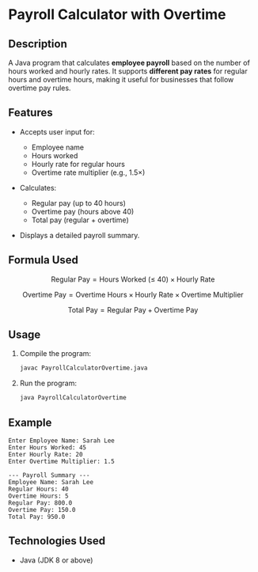 # Payroll Calculator with Overtime

## Description

A Java program that calculates **employee payroll** based on the number of hours worked and hourly rates.
It supports **different pay rates** for regular hours and overtime hours, making it useful for businesses that follow overtime pay rules.

## Features

* Accepts user input for:

  * Employee name
  * Hours worked
  * Hourly rate for regular hours
  * Overtime rate multiplier (e.g., 1.5×)
* Calculates:

  * Regular pay (up to 40 hours)
  * Overtime pay (hours above 40)
  * Total pay (regular + overtime)
* Displays a detailed payroll summary.

## Formula Used

$$
\text{Regular Pay} = \text{Hours Worked (≤ 40)} \times \text{Hourly Rate}
$$

$$
\text{Overtime Pay} = \text{Overtime Hours} \times \text{Hourly Rate} \times \text{Overtime Multiplier}
$$

$$
\text{Total Pay} = \text{Regular Pay} + \text{Overtime Pay}
$$

## Usage

1. Compile the program:

   ```bash
   javac PayrollCalculatorOvertime.java
   ```
2. Run the program:

   ```bash
   java PayrollCalculatorOvertime
   ```

## Example

```
Enter Employee Name: Sarah Lee  
Enter Hours Worked: 45  
Enter Hourly Rate: 20  
Enter Overtime Multiplier: 1.5  

--- Payroll Summary ---
Employee Name: Sarah Lee  
Regular Hours: 40  
Overtime Hours: 5  
Regular Pay: 800.0  
Overtime Pay: 150.0  
Total Pay: 950.0
```

## Technologies Used

* Java (JDK 8 or above)

